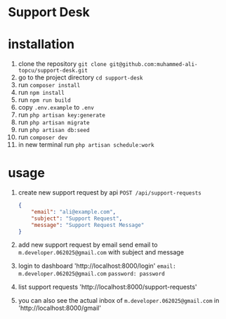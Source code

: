 # Support Desk

# installation

1. clone the repository
    `git clone git@github.com:muhammed-ali-topcu/support-desk.git`
2. go to the project directory
    `cd support-desk`
3. run `composer install`
4. run `npm install`
5. run `npm run build`
6. copy `.env.example` to `.env`
7. run `php artisan key:generate`
8. run `php artisan migrate`
9. run `php artisan db:seed`
10. run `composer dev`
11. in new terminal run `php artisan schedule:work`


# usage

1. create new support request  by api
    `POST /api/support-requests`
    ```json
    {
        "email": "ali@example.com",
        "subject": "Support Request",
        "message": "Support Request Message"
    }
    ```

2. add new support request by email
 send email to `m.developer.062025@gmail.com` with subject and message

3. login to dashboard 'http://localhost:8000/login'
    `email: m.developer.062025@gmail.com`
    `password: password`

4. list support requests
    'http://localhost:8000/support-requests'

5. you can also see the actual inbox of `m.developer.062025@gmail.com` in 'http://localhost:8000/gmail'

    
    






